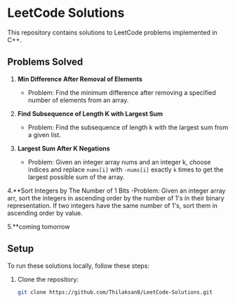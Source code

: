 # LeetCode Solutions

This repository contains solutions to LeetCode problems implemented in C++.

## Problems Solved

1. **Min Difference After Removal of Elements**
   - Problem: Find the minimum difference after removing a specified number of elements from an array.

2. **Find Subsequence of Length K with Largest Sum**
   - Problem: Find the subsequence of length k with the largest sum from a given list.

3. **Largest Sum After K Negations**
   - Problem: Given an integer array nums and an integer k, choose indices and replace `nums[i]` with `-nums[i]` exactly `k` times to get the largest possible sum of the array.

4.**Sort Integers by The Number of 1 Bits
   -Problem: Given an integer array arr, sort the integers in ascending order by the number of 1's in their binary representation. If two integers have the same number of 1's, sort them in ascending order by value.

5.**coming tomorrow
     
## Setup

To run these solutions locally, follow these steps:

1. Clone the repository:
   ```bash
   git clone https://github.com/Thilaksan8/LeetCode-Solutions.git
